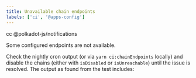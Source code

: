 ```yaml
---
title: Unavailable chain endpoints
labels: ['ci', '@apps-config']
---
```


cc @polkadot-js/notifications

Some configured endpoints are not available.

Check the nightly cron output (or via `yarn ci:chainEndpoints` locally) and disable the chains (either with `isDisabled` or `isUnreachable`) until the issue is resolved. The output as found from the test includes:
